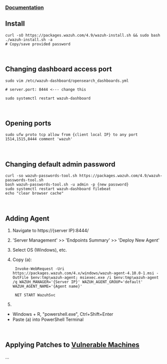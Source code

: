 ### [Documentation](https://documentation.wazuh.com/current/index.html)

## Install
    curl -sO https://packages.wazuh.com/4.9/wazuh-install.sh && sudo bash ./wazuh-install.sh -a
    # Copy/save provided password


<br>

## Changing dashboard access port
    sudo vim /etc/wazuh-dashboard/opensearch_dashboards.yml
    
    # server.port: 8444 <--- change this
    
    sudo systemctl restart wazuh-dashboard

<br>

## Opening ports
    sudo ufw proto tcp allow from {client local IP} to any port 1514,1515,8444 comment 'wazuh'

<br>

## Changing default admin password
    curl -so wazuh-passwords-tool.sh https://packages.wazuh.com/4.9/wazuh-passwords-tool.sh
    bash wazuh-passwords-tool.sh -u admin -p {new password}
    sudo systemctl restart wazuh-dashboard filebeat
    echo "clear browser cache"

<br>

## Adding Agent
1. Navigate to https://{server IP}:8444/
2. 'Server Management' >> 'Endpoints Summary' >> 'Deploy New Agent'
3. Select OS (Windows), etc.
4. Copy (a):
    
        Invoke-WebRequest -Uri https://packages.wazuh.com/4.x/windows/wazuh-agent-4.10.0-1.msi -OutFile $env:tmp\wazuh-agent; msiexec.exe /i $env:tmp\wazuh-agent /q WAZUH_MANAGER='{Server IP}' WAZUH_AGENT_GROUP='default' WAZUH_AGENT_NAME='{Agent name}'

        NET START WazuhSvc

5. 
- Windows + R, "powershell.exe", Ctrl+Shift+Enter
- Paste (a) into PowerShell Terminal

<br>

## Applying Patches to [Vulnerable Machines](https://github.com/rapid7/metasploitable3)
...
    
